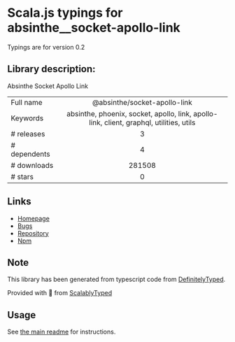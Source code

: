 
# Scala.js typings for absinthe__socket-apollo-link

Typings are for version 0.2

## Library description:
Absinthe Socket Apollo Link

|                    |                 |
| ------------------ | :-------------: |
| Full name          | @absinthe/socket-apollo-link |
| Keywords           | absinthe, phoenix, socket, apollo, link, apollo-link, client, graphql, utilities, utils |
| # releases         | 3 |
| # dependents       | 4 |
| # downloads        | 281508 |
| # stars            | 0 |

## Links
- [Homepage](https://github.com/absinthe-graphql/absinthe-socket#readme)
- [Bugs](https://github.com/absinthe-graphql/absinthe-socket/issues)
- [Repository](https://github.com/absinthe-graphql/absinthe-socket)
- [Npm](https://www.npmjs.com/package/%40absinthe%2Fsocket-apollo-link)
    


## Note
This library has been generated from typescript code from [DefinitelyTyped](https://definitelytyped.org).

Provided with :purple_heart: from [ScalablyTyped](https://github.com/oyvindberg/ScalablyTyped)

## Usage
See [the main readme](../../readme.md) for instructions.


